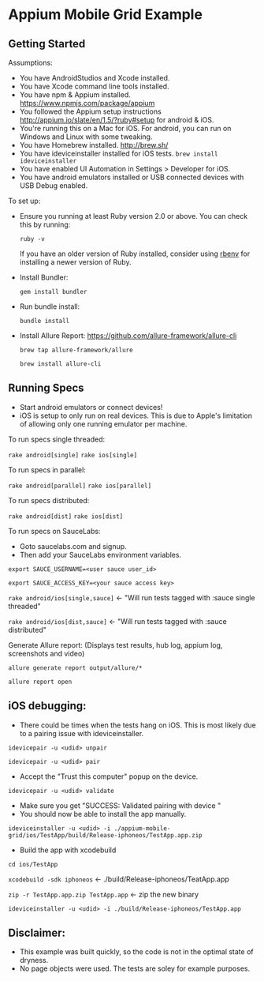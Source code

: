 # Appium Mobile Grid Example

## Getting Started

Assumptions:
  * You have AndroidStudios and Xcode installed.
  * You have Xcode command line tools installed.
  * You have npm & Appium installed. https://www.npmjs.com/package/appium
  * You followed the Appium setup instructions http://appium.io/slate/en/1.5/?ruby#setup for android & iOS.
  * You're running this on a Mac for iOS. For android, you can run on Windows and Linux with some tweaking. 
  * You have Homebrew installed. http://brew.sh/
  * You have ideviceinstaller installed for iOS tests. `brew install ideviceinstaller`
  * You have enabled UI Automation in Settings > Developer for iOS.
  * You have android emulators installed or USB connected devices with USB Debug enabled.

To set up:

* Ensure you running at least Ruby version 2.0 or above. You can check this by
  running:

  `ruby -v`

  If you have an older version of Ruby installed, consider using
  [rbenv](https://github.com/sstephenson/rbenv) for installing a newer version
  of Ruby.

* Install Bundler:

  `gem install bundler`

* Run bundle install:

  `bundle install`

* Install Allure Report: https://github.com/allure-framework/allure-cli

  `brew tap allure-framework/allure`
  
  `brew install allure-cli`

## Running Specs

* Start android emulators or connect devices!
* iOS is setup to only run on real devices. This is due to Apple's limitation of allowing only one running emulator per machine. 

To run specs single threaded:

  `rake android[single]`
  `rake ios[single]`
	
To run specs in parallel: 

  `rake android[parallel]`
  `rake ios[parallel]`
 
To run specs distributed:

  `rake android[dist]`
  `rake ios[dist]`

To run specs on SauceLabs:
  * Goto saucelabs.com and signup.
  * Then add your SauceLabs environment variables.
  
  `export SAUCE_USERNAME=<user sauce user_id>`
  
  `export SAUCE_ACCESS_KEY=<your sauce access key>`
	  
  `rake android/ios[single,sauce]` <- "Will run tests tagged with :sauce single threaded"
  
  `rake android/ios[dist,sauce]` <- "Will run tests tagged with :sauce distributed"
   
Generate Allure report: (Displays test results, hub log, appium log, screenshots and video)

  `allure generate report output/allure/*`
  
  `allure report open`

## iOS debugging:
  * There could be times when the tests hang on iOS. This is most likely due to a pairing issue with ideviceinstaller.
  
  `idevicepair -u <udid> unpair`
  
  `idevicepair -u <udid> pair`
  
  * Accept the "Trust this computer" popup on the device.
  
  `idevicepair -u <udid> validate`
  
  * Make sure you get "SUCCESS: Validated pairing with device <udid>"
  * You should now be able to install the app manually.
  
  `ideviceinstaller -u <udid> -i ./appium-mobile-grid/ios/TestApp/build/Release-iphoneos/TestApp.app.zip`
	  
  * Build the app with xcodebuild
  
  `cd ios/TestApp`
  
  `xcodebuild -sdk iphoneos` <- ./build/Release-iphoneos/TeatApp.app
  
  `zip -r TestApp.app.zip TestApp.app` <- zip the new binary
  
  `ideviceinstaller -u <udid> -i ./build/Release-iphoneos/TestApp.app`

## Disclaimer:
  * This example was built quickly, so the code is not in the optimal state of dryness.
  * No page objects were used. The tests are soley for example purposes.
